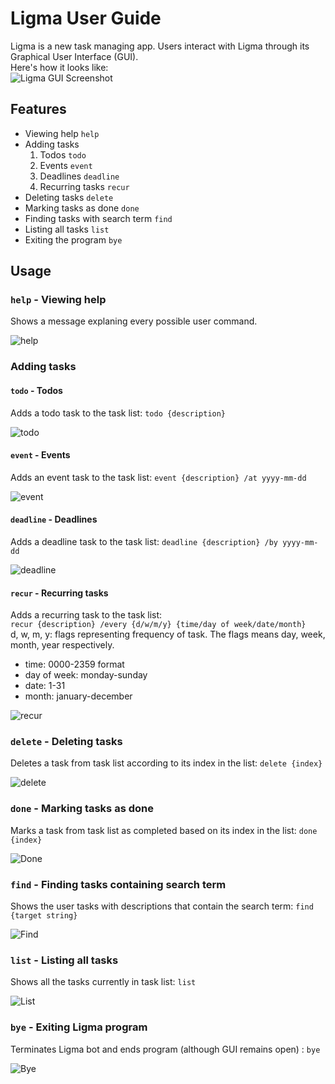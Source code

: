 # Ligma User Guide
Ligma is a new task managing app. Users interact with Ligma through its Graphical User Interface (GUI).<br />
Here's how it looks like:<br />
![Ligma GUI Screenshot](Ui.png)

## Features
* Viewing help `help`
* Adding tasks
  1. Todos `todo`
  2. Events `event`
  3. Deadlines `deadline`
  4. Recurring tasks `recur`
* Deleting tasks `delete`
* Marking tasks as done `done`
* Finding tasks with search term `find`
* Listing all tasks `list`
* Exiting the program `bye`

## Usage
### `help` - Viewing help

Shows a message explaning every possible user command.<br />

![help](screenshots/help.png)

### Adding tasks
#### `todo` - Todos

Adds a todo task to the task list: `todo {description}`<br />

![todo](screenshots/todo.png)

#### `event` - Events

Adds an event task to the task list: `event {description} /at yyyy-mm-dd`<br />

![event](screenshots/event.png)

#### `deadline` - Deadlines

Adds a deadline task to the task list: `deadline {description} /by yyyy-mm-dd`<br />

![deadline](screenshots/deadline.png)

#### `recur` - Recurring tasks

Adds a recurring task to the task list:<br />
`recur {description} /every {d/w/m/y} {time/day of week/date/month}`<br />
d, w, m, y: flags representing frequency of task. The flags means day, week, month, year respectively. <br />
* time: 0000-2359 format
* day of week: monday-sunday
* date: 1-31
* month: january-december<br />

![recur](screenshots/recur.png)

### `delete` - Deleting tasks

Deletes a task from task list according to its index in the list: `delete {index}`<br />

![delete](screenshots/delete.png)

### `done` - Marking tasks as done

Marks a task from task list as completed based on its index in the list: `done {index}`<br />

![Done](screenshots/done.png)

### `find` - Finding tasks containing search term

Shows the user tasks with descriptions that contain the search term: `find {target string}`<br />

![Find](screenshots/find.png)

### `list` - Listing all tasks

Shows all the tasks currently in task list: `list`<br />

![List](screenshots/list.png)

### `bye` - Exiting Ligma program

Terminates Ligma bot and ends program (although GUI remains open) : `bye`<br />

![Bye](screenshots/bye.png)
